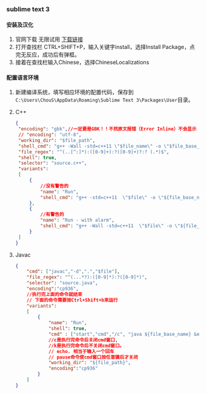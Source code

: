 ### sublime text 3

#### 安装及汉化

1. 官网下载 无限试用 [下载链接](http://www.sublimetext.com/3)
2. 打开查找栏 CTRL+SHIFT+P，输入关键字install，选择Install Package，点完无反应，成功后有弹框。
3. 接着在查找栏输入Chinese，选择ChineseLocalizations

#### 配置语言环境

1. 新建编译系统，填写相应环境的配置代码，保存到`C:\Users\ChouS\AppData\Roaming\Sublime Text 3\Packages\User`目录。

2. C++

   ```json
   {
   	"encoding": "gbk",//一定要是GBK！！不然原文报错（Error Inline）不会显示
   	// "encoding": "utf-8",
   	"working_dir": "$file_path",
   	"shell_cmd": "g++ -Wall -std=c++11 \"$file_name\" -o \"$file_base_name\"",
   	"file_regex": "^(..[^:]*):([0-9]+):?([0-9]+)?:? (.*)$",
   	"shell": true,
   	"selector": "source.c++",
   	"variants": 
   	[
   		{
   			//没有警告的
   			"name": "Run",
   			"shell_cmd": "g++ -std=c++11  \"$file\" -o \"${file_base_name}.exe\" && start cmd /c \"\"${file_path}/${file_base_name}\" &echo / = = = E N D = = = / & pause\""
   		},
   		{
   			//有警告的
   			"name": "Run - with alarm",
   			"shell_cmd": "g++ -Wall -std=c++11  \"$file\" -o \"${file_base_name}.exe\" && start cmd /c \"\"${file_path}/${file_base_name}\" &echo / = = = E N D = = = / & pause\""
   		}
   	]
   }
   
   
   ```

3. Javac

   ```json
   {
       "cmd": ["javac","-d",".","$file"],
       "file_regex": "^(...*?):([0-9]*):?([0-9]*)",
       "selector": "source.java",
       "encoding":"cp936",
       //执行完上面的命令就结束
       // 下面的命令需要按Ctrl+Shift+b来运行
       "variants":
       [
           {
               "name": "Run",
               "shell": true,
               "cmd" : ["start","cmd","/c", "java ${file_base_name} &echo. & pause"],
               //c是执行完命令后关闭cmd窗口,
               //k是执行完命令后不关闭cmd窗口。
               // echo. 相当于输入一个回车
               // pause命令使cmd窗口按任意键后才关闭
               "working_dir": "${file_path}",
               "encoding":"cp936"
           }
       ]
   }
   ```

